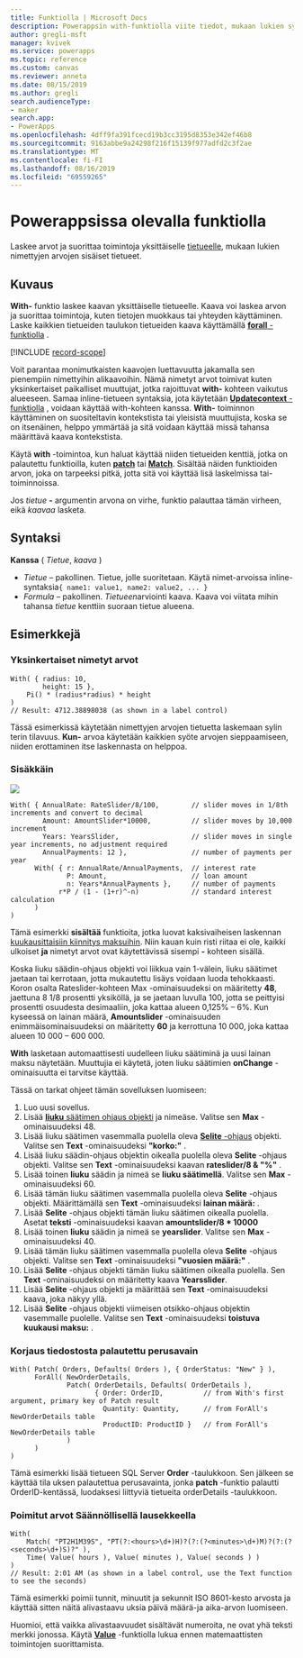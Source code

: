 ```yaml
---
title: Funktiolla | Microsoft Docs
description: Powerappsin with-funktiolla viite tiedot, mukaan lukien syntaksi
author: gregli-msft
manager: kvivek
ms.service: powerapps
ms.topic: reference
ms.custom: canvas
ms.reviewer: anneta
ms.date: 08/15/2019
ms.author: gregli
search.audienceType:
- maker
search.app:
- PowerApps
ms.openlocfilehash: 4dff9fa391fcecd19b3cc3195d8353e342ef46b8
ms.sourcegitcommit: 9163abbe9a24298f216f15139f977adfd2c3f2ae
ms.translationtype: MT
ms.contentlocale: fi-FI
ms.lasthandoff: 08/16/2019
ms.locfileid: "69559265"
---
```

# <a name="with-function-in-powerapps"></a>Powerappsissa olevalla funktiolla
Laskee arvot ja suorittaa toimintoja yksittäiselle [tietueelle](../working-with-tables.md#records), mukaan lukien nimettyjen arvojen sisäiset tietueet.

## <a name="description"></a>Kuvaus

**With-** funktio laskee kaavan yksittäiselle tietueelle.  Kaava voi laskea arvon ja suorittaa toimintoja, kuten tietojen muokkaus tai yhteyden käyttäminen.  Laske kaikkien tietueiden taulukon tietueiden kaava käyttämällä [ **forall** -funktiolla](function-with.md) .

[!INCLUDE [record-scope](../../../includes/record-scope.md)]

Voit parantaa monimutkaisten kaavojen luettavuutta jakamalla sen pienempiin nimettyihin alikaavoihin.  Nämä nimetyt arvot toimivat kuten yksinkertaiset paikalliset muuttujat, jotka rajoittuvat **with-** kohteen vaikutus alueeseen.  Samaa inline-tietueen syntaksia, jota käytetään [ **Updatecontext** -funktiolla](function-updatecontext.md) , voidaan käyttää with-kohteen kanssa.  **With-** toiminnon käyttäminen on suositeltavin kontekstista tai yleisistä muuttujista, koska se on itsenäinen, helppo ymmärtää ja sitä voidaan käyttää missä tahansa määrittävä kaava kontekstista.  

Käytä **with** -toimintoa, kun haluat käyttää niiden tietueiden kenttiä, jotka on palautettu funktioilla, kuten [**patch**](function-patch.md) tai [**Match**](function-ismatch.md).  Sisältää näiden funktioiden arvon, joka on tarpeeksi pitkä, jotta sitä voi käyttää lisä laskelmissa tai-toiminnoissa.  

Jos *tietue* **-** argumentin arvona on virhe, funktio palauttaa tämän virheen, eikä *kaavaa* lasketa.

## <a name="syntax"></a>Syntaksi
**Kanssa** ( *Tietue*, *kaava* )

* *Tietue* – pakollinen. Tietue, jolle suoritetaan.  Käytä nimet-arvoissa inline-syntaksia`{ name1: value1, name2: value2, ... }`
* *Formula* – pakollinen.  *Tietueen*arviointi kaava.  Kaava voi viitata mihin tahansa *tietue* kenttiin suoraan tietue alueena.

## <a name="examples"></a>Esimerkkejä

### <a name="simple-named-values"></a>Yksinkertaiset nimetyt arvot

```powerapps-dot
With( { radius: 10, 
        height: 15 },
    Pi() * (radius*radius) * height
)
// Result: 4712.38898038 (as shown in a label control)
```

Tässä esimerkissä käytetään nimettyjen arvojen tietuetta laskemaan sylin terin tilavuus.  **Kun-** arvoa käytetään kaikkien syöte arvojen sieppaamiseen, niiden erottaminen itse laskennasta on helppoa.  

### <a name="nested-with"></a>Sisäkkäin

![](media/function-with/interest-calculator.gif)

```powerapps-dot
With( { AnnualRate: RateSlider/8/100,        // slider moves in 1/8th increments and convert to decimal
        Amount: AmountSlider*10000,          // slider moves by 10,000 increment
        Years: YearsSlider,                  // slider moves in single year increments, no adjustment required
        AnnualPayments: 12 },                // number of payments per year
      With( { r: AnnualRate/AnnualPayments,  // interest rate
              P: Amount,                     // loan amount
              n: Years*AnnualPayments },     // number of payments
            r*P / (1 - (1+r)^-n)             // standard interest calculation
      )
)  
```

Tämä esimerkki **sisältää** funktioita, jotka luovat kaksivaiheisen laskennan [kuukausittaisiin kiinnitys maksuihin](https://en.wikipedia.org/wiki/Mortgage_calculator#Monthly_payment_formula).  Niin kauan kuin risti riitaa ei ole, kaikki ulkoiset **ja** nimetyt arvot ovat käytettävissä sisempi **-** kohteen sisällä.

Koska liuku säädin-ohjaus objekti voi liikkua vain 1-välein, liuku säätimet jaetaan tai kerrotaan, jotta mukautettu lisäys voidaan luoda tehokkaasti.  Koron osalta Rateslider-kohteen Max -ominaisuudeksi on määritetty **48**, jaettuna 8 1/8 prosentti yksiköllä, ja se jaetaan luvulla 100, jotta se peittyisi prosentti osuudesta desimaaliin, joka kattaa alueen 0,125% – 6%.  Kun kyseessä on lainan määrä, **Amountslider** -ominaisuuden enimmäisominaisuudeksi on määritetty **60** ja kerrottuna 10 000, joka kattaa alueen 10 000 – 600 000.

**With** lasketaan automaattisesti uudelleen liuku säätiminä ja uusi lainan maksu näytetään.  Muuttujia ei käytetä, joten liuku säätimien **onChange** -ominaisuutta ei tarvitse käyttää.

Tässä on tarkat ohjeet tämän sovelluksen luomiseen:
1. Luo uusi sovellus.
2. Lisää [ **liuku** säätimen ohjaus objekti](../controls/control-slider.md) ja nimeäse.  Valitse sen **Max** -ominaisuudeksi 48.
3. Lisää liuku säätimen vasemmalla puolella oleva [ **Selite** -ohjaus](../controls/control-text-box.md) objekti.  Valitse sen **Text** -ominaisuudeksi **"korko:"** .
3. Lisää liuku säädin-ohjaus objektin oikealla puolella oleva **Selite** -ohjaus objekti.  Valitse sen **Text** -ominaisuudeksi kaavan **rateslider/8&nbsp;& "%"** .
3. Lisää toinen **liuku** säädin ja nimeä se **liuku säätimellä**.  Valitse sen **Max** -ominaisuudeksi 60.
3. Lisää tämän liuku säätimen vasemmalla puolella oleva **Selite** -ohjaus objekti.  Määrittämällä sen **Text** -ominaisuudeksi **lainan määrä:** . 
3. Lisää **Selite** -ohjaus objekti tämän liuku säätimen oikealla puolella.  Asetat **teksti** -ominaisuudeksi kaavan **amountslider/8 * 10000**
4. Lisää toinen **liuku** säädin ja nimeä se **yearslider**.  Valitse sen **Max** -ominaisuudeksi 40.
3. Lisää tämän liuku säätimen vasemmalla puolella oleva **Selite** -ohjaus objekti.  Valitse sen **Text** -ominaisuudeksi **"vuosien määrä:"** . 
3. Lisää **Selite** -ohjaus objekti tämän liuku säätimen oikealla puolella.  Sen **Text** -ominaisuudeksi on määritetty kaava **Yearsslider**.
5. Lisää **Selite** -ohjaus objekti ja määrittää sen **Text** -ominaisuudeksi kaava, joka näkyy yllä.
3. Lisää **Selite** -ohjaus objekti viimeisen otsikko-ohjaus objektin vasemmalle puolelle.  Valitse sen **Text** -ominaisuudeksi **toistuva kuukausi maksu:** .  

### <a name="primary-key-returned-from-patch"></a>Korjaus tiedostosta palautettu perusavain

```powerapps-dot
With( Patch( Orders, Defaults( Orders ), { OrderStatus: "New" } ),
      ForAll( NewOrderDetails, 
              Patch( OrderDetails, Defaults( OrderDetails ), 
                     { Order: OrderID,          // from With's first argument, primary key of Patch result
                       Quantity: Quantity,      // from ForAll's NewOrderDetails table
                       ProductID: ProductID }   // from ForAll's NewOrderDetails table
              )
      )
)
```

Tämä esimerkki lisää tietueen SQL Server **Order** -taulukkoon.  Sen jälkeen se käyttää tila uksen palautettua perusavainta, jonka **patch** -funktio palautti OrderID-kentässä, luodaksesi liittyviä tietueita orderDetails -taulukkoon.  

### <a name="extracted-values-with-a-regular-expression"></a>Poimitut arvot Säännöllisellä lausekkeella

```powerapps-dot
With( 
    Match( "PT2H1M39S", "PT(?:<hours>\d+)H)?(?:(?<minutes>\d+)M)?(?:(?<seconds>\d+)S)?" ),
    Time( Value( hours ), Value( minutes ), Value( seconds ) )
)
// Result: 2:01 AM (as shown in a label control, use the Text function to see the seconds)
```

Tämä esimerkki poimii tunnit, minuutit ja sekunnit ISO 8601-kesto arvosta ja käyttää sitten näitä alivastaavu uksia päivä määrä-ja aika-arvon luomiseen. 

Huomioi, että vaikka alivastaavuudet sisältävät numeroita, ne ovat yhä teksti merkki jonossa.  Käytä [**Value**](function-value.md) -funktiolla lukua ennen matemaattisten toimintojen suorittamista.  

